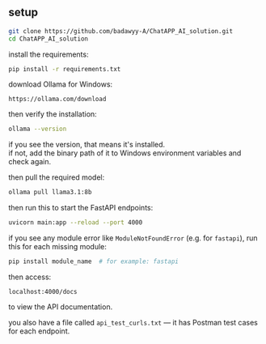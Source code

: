 ## setup 

```bash
git clone https://github.com/badawyy-A/ChatAPP_AI_solution.git
cd ChatAPP_AI_solution
```

install the requirements:

```bash
pip install -r requirements.txt
```

download Ollama for Windows:

```url
https://ollama.com/download
```

then verify the installation:

```bash
ollama --version
```

if you see the version, that means it's installed.  
if not, add the binary path of it to Windows environment variables and check again.

then pull the required model:

```bash
ollama pull llama3.1:8b
```

then run this to start the FastAPI endpoints:

```bash
uvicorn main:app --reload --port 4000
```

if you see any module error like `ModuleNotFoundError` (e.g. for `fastapi`), run this for each missing module:

```bash
pip install module_name  # for example: fastapi
```

then access:

```
localhost:4000/docs
```

to view the API documentation.

you also have a file called `api_test_curls.txt` — it has Postman test cases for each endpoint.
